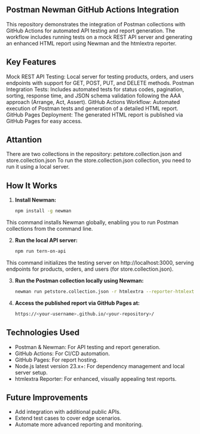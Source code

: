 ## Postman Newman GitHub Actions Integration

This repository demonstrates the integration of Postman collections with GitHub Actions for automated API testing and report generation. The workflow includes running tests on a mock REST API server and generating an enhanced HTML report using Newman and the htmlextra reporter.

## Key Features

Mock REST API Testing: Local server for testing products, orders, and users endpoints with support for GET, POST, PUT, and DELETE methods.
Postman Integration Tests: Includes automated tests for status codes, pagination, sorting, response time, and JSON schema validation following the AAA approach (Arrange, Act, Assert).
GitHub Actions Workflow: Automated execution of Postman tests and generation of a detailed HTML report.
GitHub Pages Deployment: The generated HTML report is published via GitHub Pages for easy access.

## Attantion
There are two collections in the repository: petstore.collection.json and store.collection.json
To run the store.collection.json collection, you need to run it using a local server.

## How It Works
1. **Install Newman:**
    ```bash
    npm install -g newman
    ```
This command installs Newman globally, enabling you to run Postman collections from the command line.

2. **Run the local API server:**
    ```bash
    npm run tern-on-api
This command initializes the testing server on http://localhost:3000, serving endpoints for products, orders, and users (for store.collection.json).

3. **Run the Postman collection locally using Newman:**
    ```bash
    newman run petstore.collection.json -r htmlextra --reporter-htmlextra-export docs/index.html

4. **Access the published report via GitHub Pages at:**
    ```bash
    https://<your-username>.github.io/<your-repository>/

## Technologies Used
- Postman & Newman: For API testing and report generation.
- GitHub Actions: For CI/CD automation.
- GitHub Pages: For report hosting.
- Node.js latest version 23.x+: For dependency management and local server setup.
- htmlextra Reporter: For enhanced, visually appealing test reports.

## Future Improvements
- Add integration with additional public APIs.
- Extend test cases to cover edge scenarios.
- Automate more advanced reporting and monitoring.